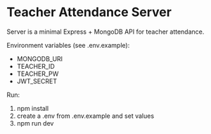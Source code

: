 # Teacher Attendance Server

Server is a minimal Express + MongoDB API for teacher attendance.

Environment variables (see .env.example):
- MONGODB_URI
- TEACHER_ID
- TEACHER_PW
- JWT_SECRET

Run:
1. npm install
2. create a .env from .env.example and set values
3. npm run dev
